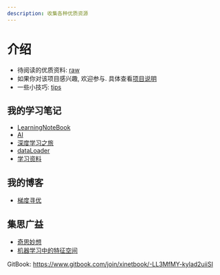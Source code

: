 ```yaml
---
description: 收集各种优质资源
---
```


# 介绍

- 待阅读的优质资料: [raw](raw/README.md)
- 如果你对该项目感兴趣, 欢迎参与. 具体查看[项目说明](raw/intros.md)
- 一些小技巧: [tips](写作/tips/README.md)

## 我的学习笔记

- [LearningNoteBook](https://q735613050.github.io/LearningNoteBook/)
- [AI](https://q735613050.github.io/AI/)
- [深度学习之旅](https://q735613050.github.io/XinetStudio/)
- [dataLoader](https://q735613050.github.io/dataLoader/)
- [学习资料](https://q735613050.github.io/TextStudio/)

## 我的博客

- [梯度寻优](https://www.cnblogs.com/q735613050/p/9503019.html)

## 集思广益

- [奇思妙想](写作/README.md)
- [机器学习中的特征空间](slides/特征空间.md)

GitBook: https://www.gitbook.com/join/xinetbook/-LL3MfMY-kylad2uiiSI
